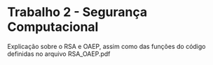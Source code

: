 # Trabalho 2 - Segurança Computacional

Explicação sobre o RSA e OAEP, assim como das funções do código definidas no arquivo RSA_OAEP.pdf